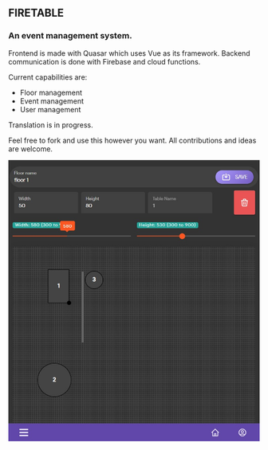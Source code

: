 ## FIRETABLE

### An event management system.
Frontend is made with Quasar which uses Vue as its framework.
Backend communication is done with Firebase and cloud functions.

Current capabilities are:
* Floor management
* Event management
* User management

Translation is in progress.

Feel free to fork and use this however you want.
All contributions and ideas are welcome.

![Floor editor](https://github.com/Smrtnyk/Firetable/blob/master/screenshots/floor-editor.jpg?raw=true)
